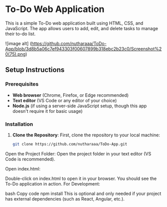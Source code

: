 # To-Do Web Application

This is a simple To-Do web application built using HTML, CSS, and JavaScript. The app allows users to add, edit, and delete tasks to manage their to-do list.

![image alt] (https://github.com/nutharaaa/ToDo-App/blob/3d8b5a06c7ef943303f00607899b318ebc2b23c0/Screenshot%20(75).png)
## Setup Instructions

### Prerequisites

- **Web browser** (Chrome, Firefox, or Edge recommended)
- **Text editor** (VS Code or any editor of your choice)
- **Node.js** (if using a server-side JavaScript setup, though this app doesn't require it for basic usage)

### Installation

1. **Clone the Repository**:
   First, clone the repository to your local machine:
   ```bash
   git clone https://github.com/nutharaaa/ToDo-App.git
Open the Project Folder: Open the project folder in your text editor (VS Code is recommended).

Open index.html:

Double-click on index.html to open it in your browser.
You should see the To-Do application in action.
For Development:

bash
Copy code
npm install
This is optional and only needed if your project has external dependencies (such as React, Angular, etc.). 
